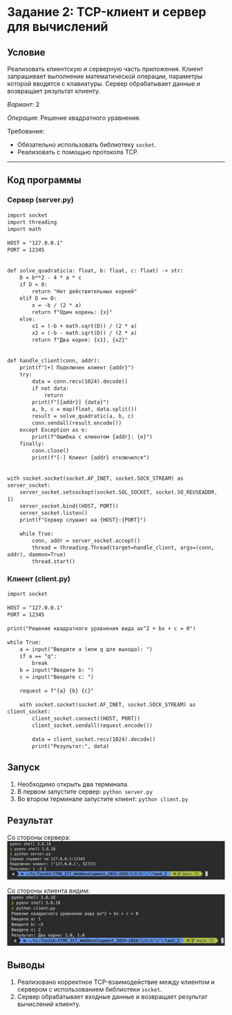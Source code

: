 # Задание 2: TCP-клиент и сервер для вычислений

## Условие

Реализовать клиентскую и серверную часть приложения. Клиент запрашивает выполнение математической операции, параметры которой вводятся с клавиатуры. Сервер обрабатывает данные и возвращает результат клиенту.

_Вариант_: 2

_Операция_: Решение квадратного уравнения.

Требования:

- Обязательно использовать библиотеку `socket`.
- Реализовать с помощью протокола TCP.

---

## Код программы

### Сервер (server.py)

```
import socket
import threading
import math

HOST = "127.0.0.1"
PORT = 12345


def solve_quadratic(a: float, b: float, c: float) -> str:
    D = b**2 - 4 * a * c
    if D < 0:
        return "Нет действительных корней"
    elif D == 0:
        x = -b / (2 * a)
        return f"Один корень: {x}"
    else:
        x1 = (-b + math.sqrt(D)) / (2 * a)
        x2 = (-b - math.sqrt(D)) / (2 * a)
        return f"Два корня: {x1}, {x2}"


def handle_client(conn, addr):
    print(f"[+] Подключен клиент {addr}")
    try:
        data = conn.recv(1024).decode()
        if not data:
            return
        print(f"[{addr}] {data}")
        a, b, c = map(float, data.split())
        result = solve_quadratic(a, b, c)
        conn.sendall(result.encode())
    except Exception as e:
        print(f"Ошибка с клиентом {addr}: {e}")
    finally:
        conn.close()
        print(f"[-] Клиент {addr} отключился")


with socket.socket(socket.AF_INET, socket.SOCK_STREAM) as server_socket:
    server_socket.setsockopt(socket.SOL_SOCKET, socket.SO_REUSEADDR, 1)
    server_socket.bind((HOST, PORT))
    server_socket.listen()
    print(f"Сервер слушает на {HOST}:{PORT}")

    while True:
        conn, addr = server_socket.accept()
        thread = threading.Thread(target=handle_client, args=(conn, addr), daemon=True)
        thread.start()
```

### Клиент (client.py)

```
import socket

HOST = "127.0.0.1"
PORT = 12345

print("Решение квадратного уравнения вида ax^2 + bx + c = 0")

while True:
    a = input("Введите a (или q для выхода): ")
    if a == "q":
        break
    b = input("Введите b: ")
    c = input("Введите c: ")

    request = f"{a} {b} {c}"

    with socket.socket(socket.AF_INET, socket.SOCK_STREAM) as client_socket:
        client_socket.connect((HOST, PORT))
        client_socket.sendall(request.encode())

        data = client_socket.recv(1024).decode()
        print("Результат:", data)
```

## Запуск

1. Необходимо открыть два терминала.
2. В первом запустите сервер:
   `python server.py`
3. Во втором терминале запустите клиент:
   `python client.py`

## Результат

Cо стороны сервера: ![image4](images/image4.png)

Cо стороны клиента видим: ![image3](images/image3.png)

## Выводы

1. Реализовано корректное TCP-взаимодействие между клиентом и сервером с использованием библиотеки `socket`.
2. Сервер обрабатывает входные данные и возвращает результат вычислений клиенту.

